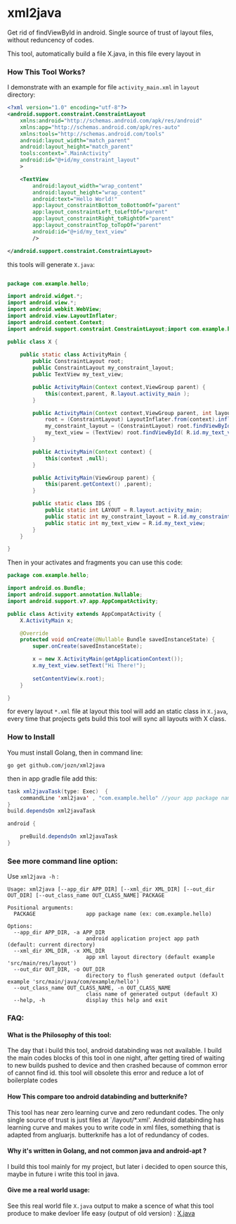 # xml2java
Get rid of findViewById in android. Single source of trust of layout files, without reduncency of codes.

This tool, automatically build a file X.java, in this file every layout in 

### How This Tool Works?
I demonstrate with an example for file `activity_main.xml` in `layout` directory:

```xml
<?xml version="1.0" encoding="utf-8"?>
<android.support.constraint.ConstraintLayout
    xmlns:android="http://schemas.android.com/apk/res/android"
    xmlns:app="http://schemas.android.com/apk/res-auto"
    xmlns:tools="http://schemas.android.com/tools"
    android:layout_width="match_parent"
    android:layout_height="match_parent"
    tools:context=".MainActivity"
    android:id="@+id/my_constraint_layout"
    >

    <TextView
        android:layout_width="wrap_content"
        android:layout_height="wrap_content"
        android:text="Hello World!"
        app:layout_constraintBottom_toBottomOf="parent"
        app:layout_constraintLeft_toLeftOf="parent"
        app:layout_constraintRight_toRightOf="parent"
        app:layout_constraintTop_toTopOf="parent"
        android:id="@+id/my_text_view"
        />

</android.support.constraint.ConstraintLayout>
```

this tools will generate `X.java`:
```java

package com.example.hello;

import android.widget.*;
import android.view.*;
import android.webkit.WebView;
import android.view.LayoutInflater;
import android.content.Context;
import android.support.constraint.ConstraintLayout;import com.example.hello.R;

public class X {
    
    public static class ActivityMain {
        public ConstraintLayout root;
        public ConstraintLayout my_constraint_layout;
        public TextView my_text_view;

        public ActivityMain(Context context,ViewGroup parent) {
            this(context,parent, R.layout.activity_main );
        }

        public ActivityMain(Context context,ViewGroup parent, int layout) {
            root = (ConstraintLayout) LayoutInflater.from(context).inflate(layout,parent ,false);
            my_constraint_layout = (ConstraintLayout) root.findViewById( R.id.my_constraint_layout);
            my_text_view = (TextView) root.findViewById( R.id.my_text_view);
        }

        public ActivityMain(Context context) {
            this(context ,null);
        }

        public ActivityMain(ViewGroup parent) {
            this(parent.getContext() ,parent);
        }

        public static class IDS {
            public static int LAYOUT = R.layout.activity_main;
            public static int my_constraint_layout = R.id.my_constraint_layout;
            public static int my_text_view = R.id.my_text_view;
        }
    }

}

```

Then in your activates and fragments you can use this code:

```java
package com.example.hello;

import android.os.Bundle;
import android.support.annotation.Nullable;
import android.support.v7.app.AppCompatActivity;

public class Activity extends AppCompatActivity {
	X.ActivityMain x;

	@Override
	protected void onCreate(@Nullable Bundle savedInstanceState) {
		super.onCreate(savedInstanceState);

		x = new X.ActivityMain(getApplicationContext());
		x.my_text_view.setText("Hi There!");
		
		setContentView(x.root);
	}

}

```


for every layout `*.xml` file at layout this tool will add an static class in `X.java`, every time that projects gets build this tool will sync all layouts with X class.

### How to Install
You must install Golang, then in command line:

`go get github.com/jozn/xml2java`

then in app gradle file add this:

```java
task xml2javaTask(type: Exec)  {
    commandLine 'xml2java' , "com.example.hello" //your app package name
}
build.dependsOn xml2javaTask

android {

    preBuild.dependsOn xml2javaTask
}
```
### See more command line option:
Use `xml2java -h` :
```
Usage: xml2java [--app_dir APP_DIR] [--xml_dir XML_DIR] [--out_dir OUT_DIR] [--out_class_name OUT_CLASS_NAME] PACKAGE

Positional arguments:
  PACKAGE                app package name (ex: com.example.hello)

Options:
  --app_dir APP_DIR, -a APP_DIR
                         android application project app path (default: current directory)
  --xml_dir XML_DIR, -x XML_DIR
                         app xml layout directory (default example 'src/main/res/layout')
  --out_dir OUT_DIR, -o OUT_DIR
                         directory to flush generated output (default example 'src/main/java/com/example/hello')
  --out_class_name OUT_CLASS_NAME, -n OUT_CLASS_NAME
                         class name of generated output (default X)
  --help, -h             display this help and exit
```

### FAQ:
#### What is the Philosophy of this tool:
The day that i build this tool, android databinding was not available. 
I build the main codes blocks of this tool in one night, after getting tired of waiting to new builds pushed to device and then crashed because of common error of cannot find id. this tool will obsolete this error and reduce a lot of boilerplate codes

#### How This compare too android databinding and butterknife?
This tool has near zero learning curve and  zero redundant codes. The only single source of trust is just files at `/layout/*.xml'.
Android databinding has learning curve and makes you to write code in xml files, something that is adapted from angluarjs.
butterknife has a lot of redundancy of codes.

#### Why it's written in Golang, and not common java and android-apt ?
I build this tool mainly for my project, but later i decided to open source this, maybe in future i write this tool in java.

#### Give me a real world usage:
See this real world file `X.java` output to make a scence of what this tool produce to make devloer life easy (output of old version) : [X.java](https://github.com/jozn/ms_native/blob/master/app/src/main/java/com/mardomsara/social/ui/X.java)
